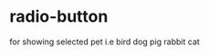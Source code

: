 # radio-button
for showing selected pet i.e 
       bird
       dog
       pig
      rabbit
      cat

